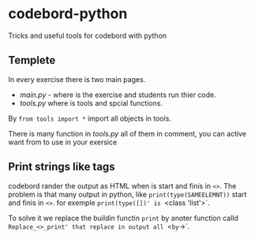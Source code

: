 # codebord-python
Tricks and  useful tools for codebord with python

## Templete
In every exercise there is two main pages. 
- _main.py_ - where is the exercise and students run thier code.
- _tools.py_ where is tools and spcial functions.

By `from tools import *` import all objects in tools.

There is many function in _tools.py_ all of them in comment, you can active want from to use in your exersice


## Print strings like tags
codebord rander the output as HTML when is start and finis in `<>`.
The problem is that many output in python, like `print(type(SAMEELEMNT))` start and finis in `<>`. for exemple `print(type([])' is `<class 'list'>`.

To solve it we replace the buildin functin `print` by anoter function calld `Replace_<>_print' that replace in output all `<` by `->`.

